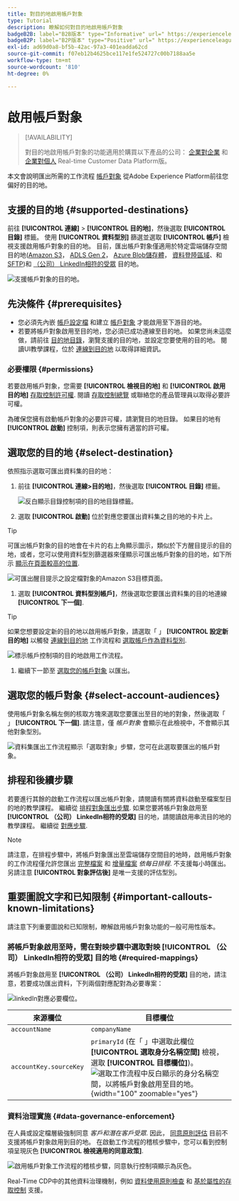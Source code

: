 ```yaml
---
title: 對目的地啟用帳戶對象
type: Tutorial
description: 瞭解如何對目的地啟用帳戶對象
badgeB2B: label="B2B版本" type="Informative" url=" https://experienceleague.adobe.com/docs/experience-platform/rtcdp/intro/rtcdp-intro/overview.html?lang=en#rtcdp-editions newtab=true"
badgeB2P: label="B2P版本" type="Positive" url=" https://experienceleague.adobe.com/docs/experience-platform/rtcdp/intro/rtcdp-intro/overview.html?lang=en#rtcdp-editions newtab=true"
exl-id: ad69d0a8-bf5b-42ac-97a3-401eadda62cd
source-git-commit: f07eb12b4625bce117e1fe524727c00b7188aa5e
workflow-type: tm+mt
source-wordcount: '810'
ht-degree: 0%

---
```


# 啟用帳戶對象

>[!AVAILABILITY]
>
>對目的地啟用帳戶對象的功能適用於購買以下產品的公司： [企業對企業](/help/rtcdp/overview.md#rtcdp-b2b) 和 [企業對個人](/help/rtcdp/overview.md#rtcdp-b2b) Real-time Customer Data Platform版。

本文會說明匯出所需的工作流程 [帳戶對象](/help/segmentation/ui/account-audiences.md) 從Adobe Experience Platform前往您偏好的目的地。

## 支援的目的地 {#supported-destinations}

前往 **[!UICONTROL 連線]** > **[!UICONTROL 目的地]**，然後選取 **[!UICONTROL 目錄]** 標籤。 使用 **[!UICONTROL 資料型別]** 篩選並選取 **[!UICONTROL 帳戶]** 檢視支援啟用帳戶對象的目的地。 目前，匯出帳戶對象僅適用於特定雲端儲存空間目的地([Amazon S3](/help/destinations/catalog/cloud-storage/amazon-s3.md)， [ADLS Gen 2](/help/destinations/catalog/cloud-storage/adls-gen2.md)， [Azure Blob儲存體](/help/destinations/catalog/cloud-storage/azure-blob.md)， [資料登陸區域](/help/destinations/catalog/cloud-storage/data-landing-zone.md)、和 [SFTP](/help/destinations/catalog/cloud-storage/sftp.md))和 [（公司） LinkedIn相符的受眾](/help/destinations/catalog/social/linkedin.md) 目的地。

![支援帳戶對象的目的地。](/help/destinations/assets/ui/activate-account-audiences/data-types-filter.png)

## 先決條件 {#prerequisites}

* 您必須先內嵌 [帳戶設定檔](/help/rtcdp/accounts/account-profile-overview.md) 和建立 [帳戶對象](/help/segmentation/ui/account-audiences.md) 才能啟用至下游目的地。
* 若要將帳戶對象啟用至目的地，您必須已成功連線至目的地。 如果您尚未這麼做，請前往 [目的地目錄](../catalog/overview.md)，瀏覽支援的目的地，並設定您要使用的目的地。 閱讀UI教學課程，位於 [連線到目的地](./connect-destination.md) 以取得詳細資訊。

### 必要權限 {#permissions}

若要啟用帳戶對象，您需要 **[!UICONTROL 檢視目的地]** 和 **[!UICONTROL 啟用目的地]** [存取控制許可權](/help/access-control/home.md#permissions). 閱讀 [存取控制總覽](/help/access-control/ui/overview.md) 或聯絡您的產品管理員以取得必要許可權。

為確保您擁有啟動帳戶對象的必要許可權，請瀏覽目的地目錄。 如果目的地有 **[!UICONTROL 啟動]** 控制項，則表示您擁有適當的許可權。

## 選取您的目的地 {#select-destination}

依照指示選取可匯出資料集的目的地：

1. 前往 **[!UICONTROL 連線>目的地]**，然後選取 **[!UICONTROL 目錄]** 標籤。

   ![反白顯示目錄控制項的目的地目錄標籤。](/help/destinations/assets/ui/export-datasets/catalog-tab.png)

1. 選取 **[!UICONTROL 啟動]** 位於對應您要匯出資料集之目的地的卡片上。

>[!TIP]
>
>可匯出帳戶對象的目的地會在卡片的右上角顯示圖示，類似於下方醒目提示的目的地，或者，您可以使用資料型別篩選器來僅顯示可匯出帳戶對象的目的地，如下所示 [顯示在頁面較高的位置](#supported-destinations).

![可匯出醒目提示之設定檔對象的Amazon S3目標頁面。](/help/destinations/assets/ui/activate-account-audiences/amazon-s3-icon-activate-account-audiences.png)

1. 選取 **[!UICONTROL 資料型別帳戶]**，然後選取您要匯出資料集的目的地連線 **[!UICONTROL 下一個]**.

>[!TIP]
> 
>如果您想要設定新的目的地以啟用帳戶對象，請選取「 」 **[!UICONTROL 設定新目的地]** 以觸發 [連線到目的地](/help/destinations/ui/connect-destination.md) 工作流程和 [選取帳戶作為資料型別](/help/destinations/ui/connect-destination.md#segment-activation-or-dataset-exports).

![標示帳戶控制項的目的地啟用工作流程。](/help/destinations/assets/ui/activate-account-audiences/activate-account-audiences-highlighted.png)

1. 繼續下一節至 [選取您的帳戶對象](#select-profile-audiences) 以匯出。

## 選取您的帳戶對象 {#select-account-audiences}

使用帳戶對象名稱左側的核取方塊來選取您要匯出至目的地的對象，然後選取「 」 **[!UICONTROL 下一個]**. 請注意，僅 *帳戶對象* 會顯示在此檢視中，不會顯示其他對象型別。

![資料集匯出工作流程顯示「選取對象」步驟，您可在此選取要匯出的帳戶對象。](/help/destinations/assets/ui/activate-account-audiences/select-account-audiences.png)

## 排程和後續步驟

若要進行其餘的啟動工作流程以匯出帳戶對象，請閱讀有關將資料啟動至檔案型目的地的教學課程。 繼續從 [排程對象匯出步驟](/help/destinations/ui/activate-batch-profile-destinations.md#scheduling). 如果您要將帳戶對象啟用至 **[!UICONTROL （公司） LinkedIn相符的受眾]** 目的地，請閱讀啟用串流目的地的教學課程。 繼續從 [對應步驟](/help/destinations/ui/activate-segment-streaming-destinations.md#mapping).

>[!NOTE]
>
>請注意，在排程步驟中，將帳戶對象匯出至雲端儲存空間目的地時，啟用帳戶對象的工作流程僅允許您匯出 [完整檔案](/help/destinations/ui/activate-batch-profile-destinations.md#export-full-files) 和 [增量檔案](/help/destinations/ui/activate-batch-profile-destinations.md#export-incremental-files) _依每日排程_. 不支援每小時匯出。 另請注意 **[!UICONTROL 對象評估後]** 是唯一支援的評估型別。

## 重要圖說文字和已知限制 {#important-callouts-known-limitations}

請注意下列重要圖說和已知限制，瞭解啟用帳戶對象功能的一般可用性版本。

### 將帳戶對象啟用至時，需在對映步驟中選取對映 **[!UICONTROL （公司） LinkedIn相符的受眾]** 目的地 {#required-mappings}

將帳戶對象啟用至 **[!UICONTROL （公司） LinkedIn相符的受眾]** 目的地，請注意，若要成功匯出資料，下列兩個對應配對為必要專案：

![linkedIn對應必要欄位。](/help/destinations/assets/ui/activate-account-audiences/linkedin-mapping-required-fields.png)

| 來源欄位 | 目標欄位 |
|---------|----------|
| `accountName` | `companyName` |
| `accountKey.sourceKey` | `primaryId` (在「 」中選取此欄位 **[!UICONTROL 選取身分名稱空間]** 檢視，選取 **[!UICONTROL 目標欄位]**)。 <br> ![選取工作流程中反白顯示的身分名稱空間，以將帳戶對象啟用至目的地。](/help/destinations/assets/ui/activate-account-audiences/identity-namespace-highlighted.png "選取工作流程中反白顯示的身分名稱空間，以將帳戶對象啟用至目的地。"){width="100" zoomable="yes"} |

### 資料治理實施 {#data-governance-enforcement}

在人員或設定檔層級強制同意 *客戶和潛在客戶受眾*. 因此，  [同意原則評估](/help/data-governance/enforcement/auto-enforcement.md#consent-policy-evaluation) 目前不支援將帳戶對象啟用到目的地。 在啟動工作流程的稽核步驟中，您可以看到控制項呈現灰色 **[!UICONTROL 檢視適用的同意政策]**.

![啟用帳戶對象工作流程的稽核步驟，同意執行控制項顯示為灰色。](/help/destinations/assets/ui/activate-account-audiences/consent-checks-greyed-out.png)

Real-Time CDP中的其他資料治理機制，例如 [資料使用原則檢查](/help/data-governance/enforcement/auto-enforcement.md#consent-policy-evaluation) 和 [基於屬性的存取控制](/help/destinations/home.md#attribute-based-access) 支援。
